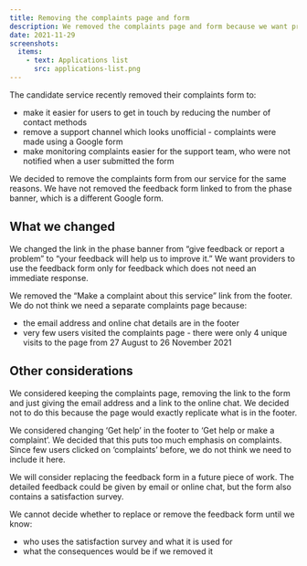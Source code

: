 ```yaml
---
title: Removing the complaints page and form
description: We removed the complaints page and form because we want providers to use email or online chat to make complaints
date: 2021-11-29
screenshots:
  items:
    - text: Applications list
      src: applications-list.png
---
```


The candidate service recently removed their complaints form to:

- make it easier for users to get in touch by reducing the number of contact methods
- remove a support channel which looks unofficial - complaints were made using a Google form
- make monitoring complaints easier for the support team, who were not notified when a user submitted the form

We decided to remove the complaints form from our service for the same reasons. We have not removed the feedback form linked to from the phase banner, which is a different Google form.

## What we changed

We changed the link in the phase banner from “give feedback or report a problem” to “your feedback will help us to improve it.” We want providers to use the feedback form only for feedback which does not need an immediate response.

We removed the “Make a complaint about this service” link from the footer. We do not think we need a separate complaints page because:

- the email address and online chat details are in the footer
- very few users visited the complaints page - there were only 4 unique visits to the page from 27 August to 26 November 2021

## Other considerations

We considered keeping the complaints page, removing the link to the form and just giving the email address and a link to the online chat. We decided not to do this because the page would exactly replicate what is in the footer.

We considered changing ‘Get help’ in the footer to ‘Get help or make a complaint’. We decided that this puts too much emphasis on complaints. Since few users clicked on ‘complaints’ before, we do not think we need to include it here.

We will consider replacing the feedback form in a future piece of work. The detailed feedback could be given by email or online chat, but the form also contains a satisfaction survey.

We cannot decide whether to replace or remove the feedback form until we know:

- who uses the satisfaction survey and what it is used for
- what the consequences would be if we removed it
